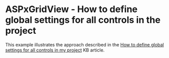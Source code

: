 # ASPxGridView - How to define global settings for all controls in the project


<p>This example illustrates the approach described in the <a href="https://www.devexpress.com/Support/Center/p/KA18916">How to define global settings for all controls in my project</a> KB article.</p>

<br/>


